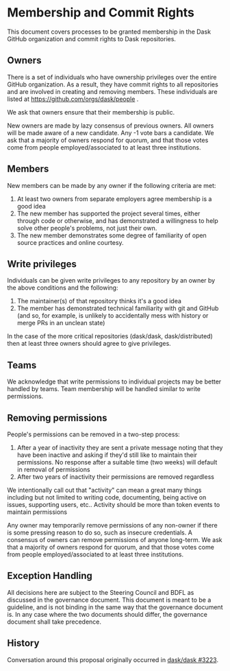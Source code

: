 Membership and Commit Rights
============================

This document covers processes to be granted membership in the Dask
GitHub organization and commit rights to Dask repositories.


Owners
------

There is a set of individuals who have ownership privileges over the entire
GitHub organization.  As a result, they have commit rights to all repositories
and are involved in creating and removing members.  These individuals are
listed at https://github.com/orgs/dask/people .

We ask that owners ensure that their membership is public.

New owners are made by lazy consensus of previous owners.  All owners will be
made aware of a new candidate.  Any -1 vote bars a candidate.  We ask that a
majority of owners respond for quorum, and that those votes come from people
employed/associated to at least three institutions.


Members
-------

New members can be made by any owner if the following criteria are met:

1.  At least two owners from separate employers agree membership is a good idea
2.  The new member has supported the project several times, either through code
    or otherwise, and has demonstrated a willingness to help solve other
    people's problems, not just their own.
3.  The new member demonstrates some degree of familiarity of open source
    practices and online courtesy.

Write privileges
----------------

Individuals can be given write privileges to any repository by an owner by the
above conditions and the following:

1.  The maintainer(s) of that repository thinks it's a good idea
2.  The member has demonstrated technical familiarity with git and GitHub (and
    so, for example, is unlikely to accidentally mess with history or merge PRs
    in an unclean state)

In the case of the more critical repositories (dask/dask, dask/distributed)
then at least three owners should agree to give privileges.


Teams
-----

We acknowledge that write permissions to individual projects may be better handled by teams.  Team membership will be handled similar to write permissions.


Removing permissions
--------------------

People's permissions can be removed in a two-step process:

1.  After a year of inactivity they are sent a private message noting that they
    have been inactive and asking if they'd still like to maintain their
    permissions.  No response after a suitable time (two weeks) will default in
    removal of permissions
2.  After two years of inactivity their permissions are removed regardless

We intentionally call out that "activity" can mean a great many things
including but not limited to writing code, documenting, being active on issues,
supporting users, etc..  Activity should be more than token events to maintain
permissions

Any owner may temporarily remove permissions of any non-owner if there is some
pressing reason to do so, such as insecure credentials.  A consensus of owners
can remove permissions of anyone long-term.  We ask that a majority of owners
respond for quorum, and that those votes come from people employed/associated
to at least three institutions.


Exception Handling
------------------

All decisions here are subject to the Steering Council and BDFL as discussed in
the governance document.  This document is meant to be a guideline, and is not
binding in the same way that the governance document is.  In any case where the
two documents should differ, the governance document shall take precedence.


History
-------

Conversation around this proposal originally occurred in
[dask/dask #3223](https://github.com/dask/dask/issues/3223).
